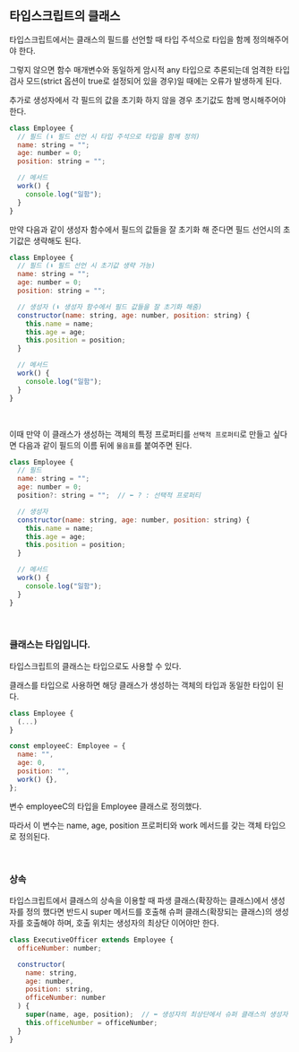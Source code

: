 ## 타입스크립트의 클래스

타입스크립트에서는 클래스의 필드를 선언할 때 타입 주석으로 타입을 함께 정의해주어야 한다. 

그렇지 않으면 함수 매개변수와 동일하게 암시적 any 타입으로 추론되는데 엄격한 타입 검사 모드(strict 옵션이 true로 설정되어 있을 경우)일 때에는 오류가 발생하게 된다. 

추가로 생성자에서 각 필드의 값을 초기화 하지 않을 경우 초기값도 함께 명시해주어야 한다.

```javascript
class Employee {
  // 필드 (⬇️ 필드 선언 시 타입 주석으로 타입을 함께 정의)
  name: string = "";
  age: number = 0;
  position: string = "";

  // 메서드
  work() {
    console.log("일함");
  }
}
```

만약 다음과 같이 생성자 함수에서 필드의 값들을 잘 초기화 해 준다면 필드 선언시의 초기값은 생략해도 된다.

```javascript
class Employee {
  // 필드 (⬇️ 필드 선언 시 초기값 생략 가능)
  name: string = "";
  age: number = 0;
  position: string = "";

  // 생성자 (⬇️ 생성자 함수에서 필드 값들을 잘 초기화 해줌)
  constructor(name: string, age: number, position: string) {
    this.name = name;
    this.age = age;
    this.position = position;
  }

  // 메서드
  work() {
    console.log("일함");
  }
}
```

<br />

이때 만약 이 클래스가 생성하는 객체의 특정 프로퍼티를 `선택적 프로퍼티`로 만들고 싶다면 다음과 같이 필드의 이름 뒤에 `물음표`를 붙여주면 된다.

```javascript
class Employee {
  // 필드
  name: string = "";
  age: number = 0;
  position?: string = "";  // ⬅️ ? : 선택적 프로퍼티

  // 생성자
  constructor(name: string, age: number, position: string) {
    this.name = name;
    this.age = age;
    this.position = position;
  }

  // 메서드
  work() {
    console.log("일함");
  }
}
```

<br />

### 클래스는 타입입니다.

타입스크립트의 클래스는 타입으로도 사용할 수 있다.

클래스를 타입으로 사용하면 해당 클래스가 생성하는 객체의 타입과 동일한 타입이 된다.

```javascript
class Employee {
  (...)
}

const employeeC: Employee = {
  name: "",
  age: 0,
  position: "",
  work() {},
};
```

변수 employeeC의 타입을 Employee 클래스로 정의했다.

따라서 이 변수는 name, age, position 프로퍼티와 work 메서드를 갖는 객체 타입으로 정의된다.

<br />

### 상속

타입스크립트에서 클래스의 상속을 이용할 때 파생 클래스(확장하는 클래스)에서 생성자를 정의 했다면 반드시 super 메서드를 호출해 슈퍼 클래스(확장되는 클래스)의 생성자를 호출해야 하며, 호출 위치는 생성자의 최상단 이어야만 한다.

```javascript
class ExecutiveOfficer extends Employee {
  officeNumber: number;

  constructor(
    name: string,
    age: number,
    position: string,
    officeNumber: number
  ) {
    super(name, age, position);  // ⬅️ 생성자의 최상단에서 슈퍼 클래스의 생성자 호출
    this.officeNumber = officeNumber;
  }
}
```
